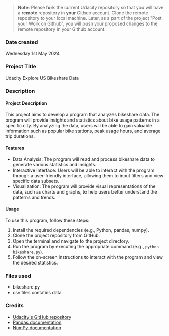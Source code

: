 >**Note**: Please **fork** the current Udacity repository so that you will have a **remote** repository in **your** Github account. Clone the remote repository to your local machine. Later, as a part of the project "Post your Work on Github", you will push your proposed changes to the remote repository in your Github account.

### Date created
Wednesday 1st May 2024

### Project Title
Udacity Explore US Bikeshare Data

### Description
#### Project Description

This project aims to develop a program that analyzes bikeshare data. The program will provide insights and statistics about bike usage patterns in a specific city. By analyzing the data, users will be able to gain valuable information such as popular bike stations, peak usage hours, and average trip durations.

#### Features

- Data Analysis: The program will read and process bikeshare data to generate various statistics and insights.
- Interactive Interface: Users will be able to interact with the program through a user-friendly interface, allowing them to input filters and view specific data subsets.
- Visualization: The program will provide visual representations of the data, such as charts and graphs, to help users better understand the patterns and trends.

#### Usage

To use this program, follow these steps:

1. Install the required dependencies (e.g., Python, pandas, numpy).
2. Clone the project repository from GitHub.
3. Open the terminal and navigate to the project directory.
4. Run the program by executing the appropriate command (e.g., `python bikeshare.py`).
5. Follow the on-screen instructions to interact with the program and view the desired statistics.

### Files used
- bikeshare.py
- csv files contatins data

### Credits
- [Udacity's GitHub repository](https://github.com/udacity)
- [Pandas documentation](https://pandas.pydata.org/docs/)
- [NumPy documentation](https://numpy.org/doc/)
